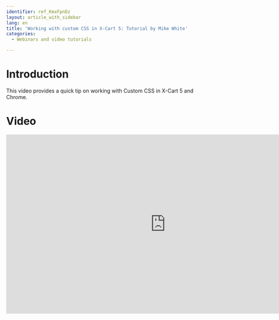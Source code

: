 ```yaml
---
identifier: ref_KmxFpnDz
layout: article_with_sidebar
lang: en
title: 'Working with custom CSS in X-Cart 5: Tutorial by Mike White'
categories:
  - Webinars and video tutorials

---
```



# Introduction

This video provides a quick tip on working with Custom CSS in X-Cart 5 and Chrome. 

# Video

<iframe class="youtube-player" type="text/html" style="width: 853px; height: 480px" src="http://www.youtube.com/embed/bir1_EdpUX0" frameborder="0"></iframe>